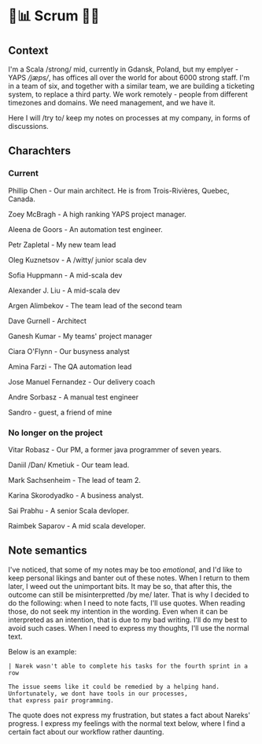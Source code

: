 # 📅📊 Scrum 🔮🎲
 
## Context

I'm a Scala /strong/ mid, currently in Gdansk, Poland, but my emplyer - YAPS _/jæps/_, has offices all over the world for 
about 6000 strong staff. I'm in a team of six, and together with a similar team, we are building a ticketing system, to 
replace a third party. We work remotely - people from different timezones and domains. We need management, and we have it.

Here I will /try to/ keep my notes on processes at my company, in forms of discussions.

## Charachters

### Current

Phillip Chen - Our main architect. He is from Trois-Rivières, Quebec, Canada.

Zoey McBragh - A high ranking YAPS project manager.

Aleena de Goors - An automation test engineer.

Petr Zapletal - My new team lead

Oleg Kuznetsov - A /witty/ junior scala dev

Sofia Huppmann -  A mid-scala dev

Alexander J. Liu - A mid-scala dev
 
Argen Alimbekov - The team lead of the second team

Dave Gurnell - Architect

Ganesh Kumar - My teams' project manager 

Ciara O'Flynn - Our busyness analyst

Amina Farzi - The QA automation lead

Jose Manuel Fernandez - Our delivery coach

Andre Sorbasz - A manual test engineer

Sandro - guest, a friend of mine

### No longer on the project

Vitar Robasz - Our PM, a former java programmer of seven years.

Daniil /Dan/ Kmetiuk - Our team lead.

Mark Sachsenheim - The lead of team 2.

Karina Skorodyadko - A business analyst.

Sai Prabhu - A senior Scala devloper. 

Raimbek Saparov - A mid scala developer.

## Note semantics

I've noticed, that some of my notes may be too _emotional_, and I'd like to keep personal likings and banter out of these notes.
When I return to them later, I weed out the unimportant bits. It may be so, that after this, the outcome can still be misinterpretted 
/by me/ later. That is why I decided to do the following: when I need to note facts, I'll use quotes. When reading those, do not 
seek my intention in the wording. Even when it can be interpreted as an intention, that is due to my bad writing. I'll do my best to 
avoid such cases. When I need to express my thoughts, I'll use the normal text.

Below is an example:

```
| Narek wasn't able to complete his tasks for the fourth sprint in a row

The issue seems like it could be remedied by a helping hand. Unfortunately, we dont have tools in our processes, 
that express pair programming.
```

The quote does not express my frustration, but states a fact about Nareks' progress. I express my feelings with
the normal text below, where I find a certain fact about our workflow rather daunting.
